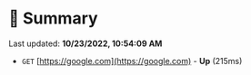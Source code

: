 # 📖 Summary
Last updated: **10/23/2022, 10:54:09 AM**

- `GET` [https://google.com](https://google.com) - **Up** (215ms)
